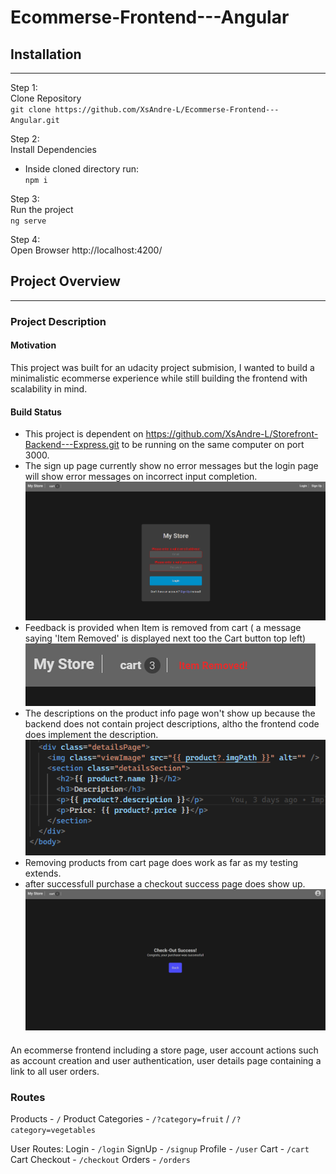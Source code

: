 # Ecommerse-Frontend---Angular

## Installation

---

Step 1:  
Clone Repository  
`git clone https://github.com/XsAndre-L/Ecommerse-Frontend---Angular.git`

Step 2:  
Install Dependencies

- Inside cloned directory run:  
  `npm i`

Step 3:  
Run the project  
`ng serve`

Step 4:  
Open Browser
http://localhost:4200/

## Project Overview

---

### Project Description

#### Motivation

This project was built for an udacity project submision, I wanted to build a minimalistic ecommerse experience while still building the frontend with scalability in mind.

#### Build Status

- This project is dependent on https://github.com/XsAndre-L/Storefront-Backend---Express.git to be running on the same computer on port 3000.
- The sign up page currently show no error messages but the login page will show error messages on incorrect input completion.  
  ![Image](/src/assets/screenshots/Input%20Error%20Messages.png)
- Feedback is provided when Item is removed from cart ( a message saying 'Item Removed' is displayed next too the Cart button top left)  
  ![Image](/src/assets/screenshots/Item%20Removed%20Feedback%20Message.png)
- The descriptions on the product info page won't show up because the backend does not contain project descriptions, altho the frontend code does implement the description.  
  ![Image](/src/assets/screenshots/Item%20Description%20in%20code.png)
- Removing products from cart page does work as far as my testing extends.
- after successfull purchase a checkout success page does show up.
  ![Image](/src/assets/screenshots/Order%20Success%20Page.png)

####

An ecommerse frontend including a store page, user account actions such as account creation and user authentication,
user details page containing a link to all user orders.

### Routes

Products - `/`
Product Categories - `/?category=fruit` / `/?category=vegetables`

User Routes:
Login - `/login`
SignUp - `/signup`
Profile - `/user`
Cart - `/cart`
Cart Checkout - `/checkout`
Orders - `/orders`
